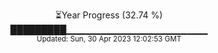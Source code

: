 <p align="center">
⏳Year Progress (32.74 %) <br>
█████████▁▁▁▁▁▁▁▁▁▁▁▁▁▁▁▁▁▁▁▁▁ <br>
<sub>Updated: Sun, 30 Apr 2023 12:02:53 GMT</sub>
</p>

